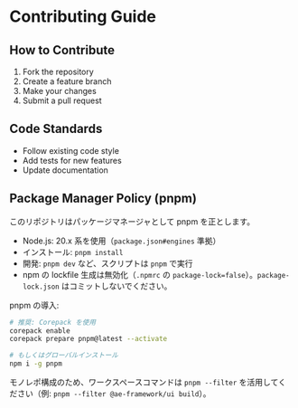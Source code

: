 # Contributing Guide

## How to Contribute
1. Fork the repository
2. Create a feature branch
3. Make your changes
4. Submit a pull request

## Code Standards
- Follow existing code style
- Add tests for new features
- Update documentation

## Package Manager Policy (pnpm)

このリポジトリはパッケージマネージャとして pnpm を正とします。

- Node.js: 20.x 系を使用（`package.json#engines` 準拠）
- インストール: `pnpm install`
- 開発: `pnpm dev` など、スクリプトは `pnpm` で実行
- npm の lockfile 生成は無効化（`.npmrc` の `package-lock=false`）。`package-lock.json` はコミットしないでください。

pnpm の導入:

```bash
# 推奨: Corepack を使用
corepack enable
corepack prepare pnpm@latest --activate

# もしくはグローバルインストール
npm i -g pnpm
```

モノレポ構成のため、ワークスペースコマンドは `pnpm --filter` を活用してください（例: `pnpm --filter @ae-framework/ui build`）。
